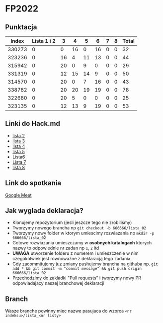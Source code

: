 # FP2022

## Punktacja

| Index | Lista 1 i 2 | 3 | 4 | 5 | 6 | 7 | 8 | Total |
| -- | -- | -- | -- | -- | -- | -- | -- | -- |
| 330273 | 0 | 0 | 16 | 0 | 16 | 0 | 0 | 32 | 
| 323236 | 0 | 16 | 4 | 11 | 13 | 0 | 0 | 44 | 
| 315942 | 0 | 20 | 0 | 9 | 0 | 0 | 0 | 29 | 
| 331319 | 0 | 12 | 15 | 14 | 9 | 0 | 0 | 50 | 
| 314570 | 0 | 20 | 0 | 7 | 16 | 0 | 0 | 43 | 
| 338782 | 0 | 20 | 20 | 19 | 19 | 0 | 0 | 78 | 
| 322680 | 0 | 20 | 5 | 0 | 0 | 0 | 0 | 25 | 
| 323135 | 0 | 12 | 13 | 9 | 19 | 0 | 0 | 53 | 

## Linki do Hack.md

- [lista 2](https://hackmd.io/n3PDESuQRqerXNGPm6ZEuQ)
- [lista 3](https://hackmd.io/ubxCRB5UROqu1ZCUn5vYCw)
- [lista 4](https://hackmd.io/WMlK86sRTZKdaoojgTHEcA)
- [lista 5](https://hackmd.io/itbyQUFKSo68b1vOqdeseA)
- [Lista6](https://hackmd.io/BzBNxwE_TZOUkU_E0EbWug)
- [Lista 7](https://hackmd.io/_IVrUws1QRekAJEyCy9LCg)
- [lista 8](https://hackmd.io/dcAvZXhiQJ6cnJGUj5ZXEQ)

## Link do spotkania

[Google Meet](https://meet.google.com/zse-gjvv-nin)

## Jak wyglada deklaracja?

- Klonujemy repozytorium (jesli jeszcze tego nie zrobiliśmy)
- Tworzymy nowego brancha np `git checkout -b 666666/lista_02`
- Tworzymy nowy folder w ktorym umiescimy rozwiazania np `mkdir -p 666666/lista_02`
- Gotowe rozwiazania umieszczamy w **osobnych katalogach** ktorych nazwy to odpowiednie nr zadan np `1`, `2` itd
- **UWAGA** utworzenie folderu z numerem i umieszczenie w nim czegokolwiek jest rownoważne z deklaracją tego zadania.
- Gdy zacommitujemy juz zmiany pushujemy brancha na githuba np. `git add * && git commit -m "commit message" && git push origin 666666/lista_02`
- Przechodzimy do zakladki "Pull requests" i tworzymy nowy PR odpowiadajacy naszej branchowej deklaracji

## Branch

Wasze branche powinny miec nazwe pasujaca do wzorca `<nr indeksu>/lista_<nr listy>`
